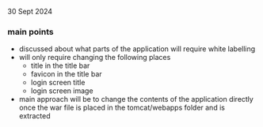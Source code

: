 30 Sept 2024
### main points
- discussed about what parts of the application will require white labelling
- will only require changing the following places
	- title in the title bar
	- favicon in the title bar
	- login screen title
	- login screen image
- main approach will be to change the contents of the application directly once the war file is placed in the tomcat/webapps folder and is extracted